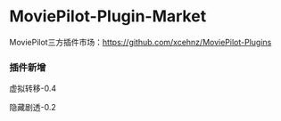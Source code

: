 # MoviePilot-Plugin-Market

MoviePilot三方插件市场：https://github.com/xcehnz/MoviePilot-Plugins


### 插件新增
虚拟转移-0.4

隐藏剧透-0.2